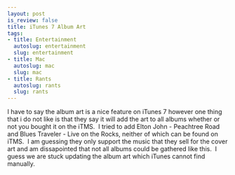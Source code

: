```yaml
--- 
layout: post
is_review: false
title: iTunes 7 Album Art
tags: 
- title: Entertainment
  autoslug: entertainment
  slug: entertainment
- title: Mac
  autoslug: mac
  slug: mac
- title: Rants
  autoslug: rants
  slug: rants
---
```


I have to say the album art is a nice feature on iTunes 7 however one thing that i do not like is that they say it will add the art to all albums whether or not you bought it on the iTMS.  I tried to add Elton John - Peachtree Road and Blues Traveler - Live on the Rocks, neither of which can be found on iTMS.  I am guessing they only support the music that they sell for the cover art and am dissapointed that not all albums could be gathered like this.  I guess we are stuck updating the album art which iTunes cannot find manually.
